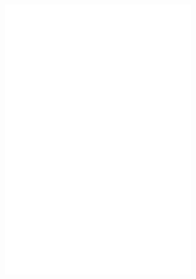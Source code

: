 <picture>
  <img align="left" src="assets/metrics.base.svg" alt="Metrics">
</picture>
<span style="margin-left: 5px;"></span>
<a href="https://leetcode.com/IsaacTsui/" target="_blank">
  <img align= "left" src="/assets/metrics.plugin.leetcode.svg" alt="Metrics">
</a>
